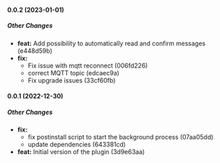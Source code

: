 #### 0.0.2 (2023-01-01)

##### Other Changes

* **feat:**  Add possibility to automatically read and confirm messages (e448d59b)
* **fix:**
  *  Fix issue with mqtt reconnect (006fd226)
  *  correct MQTT topic (edcaec9a)
  *  Fix upgrade issues (33cf60fb)

#### 0.0.1 (2022-12-30)

##### Other Changes

* **fix:**
  *  fix postinstall script to start the background process (07aa05dd)
  *  update dependencies (643381cd)
* **feat:**  Initial version of the plugin (3d9e63aa)